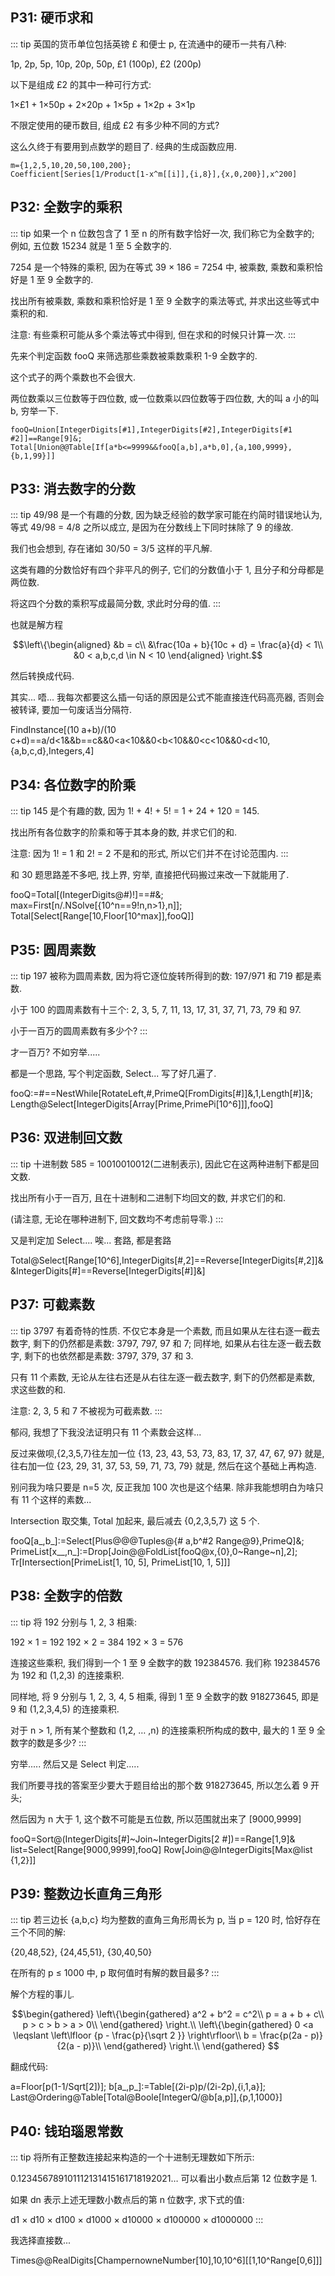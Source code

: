 ## P31: 硬币求和

::: tip
英国的货币单位包括英镑 £ 和便士 p, 在流通中的硬币一共有八种:

1p, 2p, 5p, 10p, 20p, 50p, £1 (100p), £2 (200p)

以下是组成 £2 的其中一种可行方式:

1×£1 + 1×50p + 2×20p + 1×5p + 1×2p + 3×1p

不限定使用的硬币数目, 组成 £2 有多少种不同的方式?

这么久终于有要用到点数学的题目了. 经典的生成函数应用.

```wl
m={1,2,5,10,20,50,100,200};
Coefficient[Series[1/Product[1-x^m[[i]],{i,8}],{x,0,200}],x^200]
```

## P32: 全数字的乘积

::: tip
如果一个 n 位数包含了 1 至 n 的所有数字恰好一次, 我们称它为全数字的; 例如, 五位数 15234 就是 1 至 5 全数字的.

7254 是一个特殊的乘积, 因为在等式 39 × 186 = 7254 中, 被乘数, 乘数和乘积恰好是 1 至 9 全数字的.

找出所有被乘数, 乘数和乘积恰好是 1 至 9 全数字的乘法等式, 并求出这些等式中乘积的和.

注意: 有些乘积可能从多个乘法等式中得到, 但在求和的时候只计算一次.
:::

先来个判定函数 fooQ 来筛选那些乘数被乘数乘积 1-9 全数字的.

这个式子的两个乘数也不会很大.

两位数乘以三位数等于四位数, 或一位数乘以四位数等于四位数, 大的叫 a 小的叫 b, 穷举一下.

```wl
fooQ=Union[IntegerDigits[#1],IntegerDigits[#2],IntegerDigits[#1 #2]]==Range[9]&;
Total[Union@@Table[If[a*b<=9999&&fooQ[a,b],a*b,0],{a,100,9999},{b,1,99}]]
```

## P33: 消去数字的分数

::: tip
49/98 是一个有趣的分数, 因为缺乏经验的数学家可能在约简时错误地认为, 等式 49/98 = 4/8 之所以成立, 是因为在分数线上下同时抹除了 9 的缘故.

我们也会想到, 存在诸如 30/50 = 3/5 这样的平凡解.

这类有趣的分数恰好有四个非平凡的例子, 它们的分数值小于 1, 且分子和分母都是两位数.

将这四个分数的乘积写成最简分数, 求此时分母的值.
:::

也就是解方程

$$\left\{\begin{aligned}
&b = c\\
&\frac{10a + b}{10c + d} = \frac{a}{d} < 1\\
&0 < a,b,c,d \in N < 10
\end{aligned} \right.$$

然后转换成代码.

其实... 唔... 我每次都要这么插一句话的原因是公式不能直接连代码高亮器, 否则会被转译, 要加一句废话当分隔符.

FindInstance[(10 a+b)/(10 c+d)==a/d<1&&b==c&&0<a<10&&0<b<10&&0<c<10&&0<d<10,{a,b,c,d},Integers,4]

## P34: 各位数字的阶乘

::: tip
145 是个有趣的数, 因为 1! + 4! + 5! = 1 + 24 + 120 = 145.

找出所有各位数字的阶乘和等于其本身的数, 并求它们的和.

注意: 因为 1! = 1 和 2! = 2 不是和的形式, 所以它们并不在讨论范围内.
:::

和 30 题思路差不多吧, 找上界, 穷举, 直接把代码搬过来改一下就能用了.

fooQ=Total[(IntegerDigits@#)!]==#&;
max=First[n/.NSolve[{10^n==9!n,n>1},n]];
Total[Select[Range[10,Floor[10^max]],fooQ]]

## P35: 圆周素数

::: tip
197 被称为圆周素数, 因为将它逐位旋转所得到的数: 197/971 和 719 都是素数.

小于 100 的圆周素数有十三个: 2, 3, 5, 7, 11, 13, 17, 31, 37, 71, 73, 79 和 97.

小于一百万的圆周素数有多少个?
:::

才一百万? 不如穷举.....

都是一个思路, 写个判定函数, Select... 写了好几遍了.

fooQ:=#==NestWhile[RotateLeft,#,PrimeQ[FromDigits[#]]&,1,Length[#]]&;
Length@Select[IntegerDigits[Array[Prime,PrimePi[10^6]]],fooQ]

## P36: 双进制回文数

::: tip
十进制数 585 = 10010010012(二进制表示), 因此它在这两种进制下都是回文数.

找出所有小于一百万, 且在十进制和二进制下均回文的数, 并求它们的和.

(请注意, 无论在哪种进制下, 回文数均不考虑前导零.)
:::

又是判定加 Select.... 唉... 套路, 都是套路

Total@Select[Range[10^6],IntegerDigits[#,2]==Reverse[IntegerDigits[#,2]]&&IntegerDigits[#]==Reverse[IntegerDigits[#]]&]

## P37: 可截素数

::: tip
3797 有着奇特的性质. 不仅它本身是一个素数, 而且如果从左往右逐一截去数字, 剩下的仍然都是素数: 3797, 797, 97 和 7; 同样地, 如果从右往左逐一截去数字, 剩下的也依然都是素数: 3797, 379, 37 和 3.

只有 11 个素数, 无论从左往右还是从右往左逐一截去数字, 剩下的仍然都是素数, 求这些数的和.

注意: 2, 3, 5 和 7 不被视为可截素数.
:::

郁闷, 我想了下我没法证明只有 11 个素数会这样...

反过来做呗,{2,3,5,7}往左加一位 {13, 23, 43, 53, 73, 83, 17, 37, 47, 67, 97} 就是, 往右加一位 {23, 29, 31, 37, 53, 59, 71, 73, 79} 就是, 然后在这个基础上再构造.

别问我为啥只要是 n=5 次, 反正我加 100 次也是这个结果. 除非我能想明白为啥只有 11 个这样的素数...

Intersection 取交集, Total 加起来, 最后减去 {0,2,3,5,7} 这 5 个.

fooQ[a_,b_]:=Select[Plus@@@Tuples@{# a,b^#2 Range@9},PrimeQ]&;
PrimeList[x__,n_]:=Drop[Join@@FoldList[fooQ@x,{0},0~Range~n],2];
Tr[Intersection[PrimeList[1, 10, 5], PrimeList[10, 1, 5]]]

## P38: 全数字的倍数

::: tip
将 192 分别与 1, 2, 3 相乘:

192 × 1 = 192
192 × 2 = 384
192 × 3 = 576

连接这些乘积, 我们得到一个 1 至 9 全数字的数 192384576. 我们称 192384576 为 192 和 (1,2,3) 的连接乘积.

同样地, 将 9 分别与 1, 2, 3, 4, 5 相乘, 得到 1 至 9 全数字的数 918273645, 即是 9 和 (1,2,3,4,5) 的连接乘积.

对于 n > 1, 所有某个整数和 (1,2, … ,n) 的连接乘积所构成的数中, 最大的 1 至 9 全数字的数是多少?
:::

穷举..... 然后又是 Select 判定.....

我们所要寻找的答案至少要大于题目给出的那个数 918273645, 所以怎么着 9 开头;

然后因为 n 大于 1, 这个数不可能是五位数, 所以范围就出来了 [9000,9999]

fooQ=Sort@(IntegerDigits[#]~Join~IntegerDigits[2 #])==Range[1,9]&
list=Select[Range[9000,9999],fooQ]
Row[Join@@IntegerDigits[Max@list {1,2}]]

## P39: 整数边长直角三角形

::: tip
若三边长 {a,b,c} 均为整数的直角三角形周长为 p, 当 p = 120 时, 恰好存在三个不同的解:

{20,48,52}, {24,45,51}, {30,40,50}

在所有的 p ≤ 1000 中, p 取何值时有解的数目最多?
:::

解个方程的事儿.

$$\begin{gathered}
\left\{\begin{gathered}
a^2 + b^2 = c^2\\
p = a + b + c\\
p > c > b > a > 0\\
\end{gathered} \right.\\
\left\{\begin{gathered}
0 <a \leqslant \left\lfloor {p - \frac{p}{\sqrt 2 }} \right\rfloor\\
b = \frac{p(2a - p)}{2(a - p)}\\
\end{gathered} \right.\\
\end{gathered} $$

翻成代码:

a=Floor[p(1-1/Sqrt[2])];
b[a_,p_]:=Table[(2i-p)p/(2i-2p),{i,1,a}];
Last@Ordering@Table[Total@Boole[IntegerQ/@b[a,p]],{p,1,1000}]

## P40: 钱珀瑙恩常数

::: tip
将所有正整数连接起来构造的一个十进制无理数如下所示:

0.123456789101112131415161718192021…
可以看出小数点后第 12 位数字是 1.

如果 dn 表示上述无理数小数点后的第 n 位数字, 求下式的值:

d1 × d10 × d100 × d1000 × d10000 × d100000 × d1000000
:::

我选择直接数...

Times@@RealDigits[ChampernowneNumber[10],10,10^6][[1,10^Range[0,6]]]
